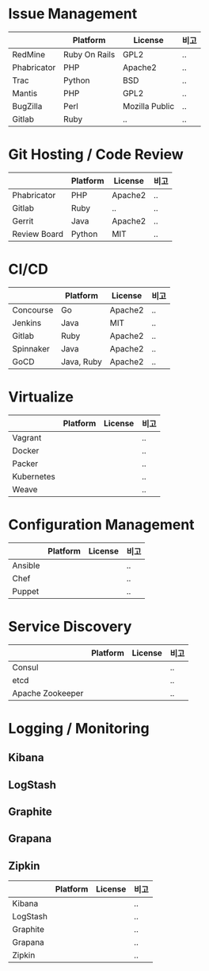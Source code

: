 # Issue Management
|             | Platform      | License        | 비고 |
|---          |---            |---             |---  |
| RedMine     | Ruby On Rails | GPL2           | .. |
| Phabricator | PHP           | Apache2        | .. |
| Trac        | Python        | BSD            | .. |
| Mantis      | PHP           | GPL2           | .. |
| BugZilla    | Perl          | Mozilla Public | .. |
| Gitlab      | Ruby          | ..             | .. |


# Git Hosting / Code Review

|             | Platform      | License        | 비고 |
|---          |---            |---             |---  |
| Phabricator | PHP           | Apache2        | .. |
| Gitlab      | Ruby          | ..             | .. |
| Gerrit      | Java          | Apache2        | .. |
| Review Board| Python        | MIT            | .. |

# CI/CD

|             | Platform      | License        | 비고 |
|---          |---            |---             |---  |
| Concourse   | Go            | Apache2        | .. |
| Jenkins     | Java          | MIT             | .. |
| Gitlab      | Ruby          | Apache2        | .. |
| Spinnaker   | Java          | Apache2        | .. |
| GoCD        | Java, Ruby    | Apache2        | .. |


# Virtualize
|             | Platform      | License        | 비고 |
|---          |---            |---             |---  |
| Vagrant     |               |                | .. |
| Docker      |               |                | .. |
| Packer      |               |                | .. |
| Kubernetes  |               |                | .. |
| Weave       |               |                | .. |


# Configuration Management
|             | Platform      | License        | 비고 |
|---          |---            |---             |---  |
| Ansible     |               |                | .. |
| Chef        |               |                | .. |
| Puppet      |               |                | .. |


# Service Discovery

|                   | Platform      | License        | 비고 |
|---                |---            |---             |---  |
| Consul            |               |                | .. |
| etcd              |               |                | .. |
| Apache Zookeeper  |               |                | .. |


# Logging / Monitoring
## Kibana
## LogStash
## Graphite
## Grapana
## Zipkin

|                   | Platform      | License        | 비고 |
|---                |---            |---             |---  |
| Kibana            |               |                | .. |
| LogStash          |               |                | .. |
| Graphite          |               |                | .. |
| Grapana           |               |                | .. |
| Zipkin            |               |                | .. |
